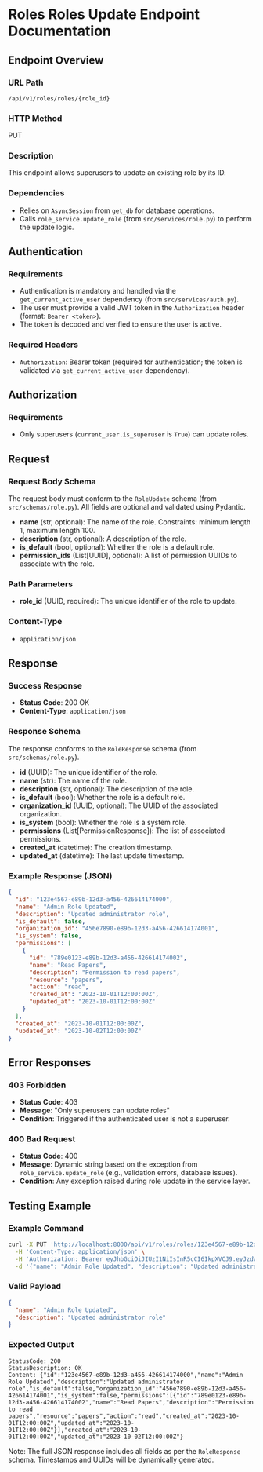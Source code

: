 # Roles Roles Update Endpoint Documentation

## Endpoint Overview

### URL Path
`/api/v1/roles/roles/{role_id}`

### HTTP Method
PUT

### Description
This endpoint allows superusers to update an existing role by its ID.

### Dependencies
- Relies on `AsyncSession` from `get_db` for database operations.
- Calls `role_service.update_role` (from `src/services/role.py`) to perform the update logic.

## Authentication

### Requirements
- Authentication is mandatory and handled via the `get_current_active_user` dependency (from `src/services/auth.py`).
- The user must provide a valid JWT token in the `Authorization` header (format: `Bearer <token>`).
- The token is decoded and verified to ensure the user is active.

### Required Headers
- `Authorization`: Bearer token (required for authentication; the token is validated via `get_current_active_user` dependency).

## Authorization

### Requirements
- Only superusers (`current_user.is_superuser` is `True`) can update roles.

## Request

### Request Body Schema
The request body must conform to the `RoleUpdate` schema (from `src/schemas/role.py`). All fields are optional and validated using Pydantic.

- **name** (str, optional): The name of the role. Constraints: minimum length 1, maximum length 100.
- **description** (str, optional): A description of the role.
- **is_default** (bool, optional): Whether the role is a default role.
- **permission_ids** (List[UUID], optional): A list of permission UUIDs to associate with the role.

### Path Parameters
- **role_id** (UUID, required): The unique identifier of the role to update.

### Content-Type
- `application/json`

## Response

### Success Response
- **Status Code**: 200 OK
- **Content-Type**: `application/json`

### Response Schema
The response conforms to the `RoleResponse` schema (from `src/schemas/role.py`).

- **id** (UUID): The unique identifier of the role.
- **name** (str): The name of the role.
- **description** (str, optional): The description of the role.
- **is_default** (bool): Whether the role is a default role.
- **organization_id** (UUID, optional): The UUID of the associated organization.
- **is_system** (bool): Whether the role is a system role.
- **permissions** (List[PermissionResponse]): The list of associated permissions.
- **created_at** (datetime): The creation timestamp.
- **updated_at** (datetime): The last update timestamp.

### Example Response (JSON)
```json
{
  "id": "123e4567-e89b-12d3-a456-426614174000",
  "name": "Admin Role Updated",
  "description": "Updated administrator role",
  "is_default": false,
  "organization_id": "456e7890-e89b-12d3-a456-426614174001",
  "is_system": false,
  "permissions": [
    {
      "id": "789e0123-e89b-12d3-a456-426614174002",
      "name": "Read Papers",
      "description": "Permission to read papers",
      "resource": "papers",
      "action": "read",
      "created_at": "2023-10-01T12:00:00Z",
      "updated_at": "2023-10-01T12:00:00Z"
    }
  ],
  "created_at": "2023-10-01T12:00:00Z",
  "updated_at": "2023-10-02T12:00:00Z"
}
```

## Error Responses

### 403 Forbidden
- **Status Code**: 403
- **Message**: "Only superusers can update roles"
- **Condition**: Triggered if the authenticated user is not a superuser.

### 400 Bad Request
- **Status Code**: 400
- **Message**: Dynamic string based on the exception from `role_service.update_role` (e.g., validation errors, database issues).
- **Condition**: Any exception raised during role update in the service layer.

## Testing Example

### Example Command
```bash
curl -X PUT 'http://localhost:8000/api/v1/roles/roles/123e4567-e89b-12d3-a456-426614174000' \
  -H 'Content-Type: application/json' \
  -H 'Authorization: Bearer eyJhbGciOiJIUzI1NiIsInR5cCI6IkpXVCJ9.eyJzdWIiOiJhZG1pbiIsImV4cCI6MTc1ODg3MDc4OH0.GrXDnxCPAYJxm3rG33_0bP3hMJXTu5FX68uHHF1WV1I' \
  -d '{"name": "Admin Role Updated", "description": "Updated administrator role"}'
```

### Valid Payload
```json
{
  "name": "Admin Role Updated",
  "description": "Updated administrator role"
}
```

### Expected Output
```
StatusCode: 200
StatusDescription: OK
Content: {"id":"123e4567-e89b-12d3-a456-426614174000","name":"Admin Role Updated","description":"Updated administrator role","is_default":false,"organization_id":"456e7890-e89b-12d3-a456-426614174001","is_system":false,"permissions":[{"id":"789e0123-e89b-12d3-a456-426614174002","name":"Read Papers","description":"Permission to read papers","resource":"papers","action":"read","created_at":"2023-10-01T12:00:00Z","updated_at":"2023-10-01T12:00:00Z"}],"created_at":"2023-10-01T12:00:00Z","updated_at":"2023-10-02T12:00:00Z"}
```

Note: The full JSON response includes all fields as per the `RoleResponse` schema. Timestamps and UUIDs will be dynamically generated.